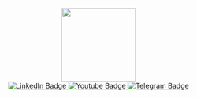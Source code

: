 

<div id="header" align="center">
  <img src="https://media.giphy.com/media/LMt9638dO8dftAjtco/giphy.gif" width="150"/>
</div>


<div id="badges" align="center">
  <a href="https://www.linkedin.com/in/irina-bendrikova-18076a263/" >
    <img src="https://img.shields.io/badge/LinkedIn-blue?style=for-the-badge&logo=linkedin&logoColor=white" alt="LinkedIn Badge"/>
  </a>
  <a href="your-youtube-URL">
    <img src="https://img.shields.io/badge/YouTube-red?style=for-the-badge&logo=youtube&logoColor=white" alt="Youtube Badge"/>
  </a>
  <a href="https://t.me/Gordeeva37">
    <img src="https://img.shields.io/badge/Telegram-blue?style=for-the-badge&logo=telegram&logoColor=white" alt="Telegram Badge"/>
  </a>
</div>
